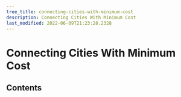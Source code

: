 ```yaml
---
tree_title: connecting-cities-with-minimum-cost
description: Connecting Cities With Minimum Cost
last_modified: 2022-06-09T21:23:28.2328
---
```


# Connecting Cities With Minimum Cost

## Contents

